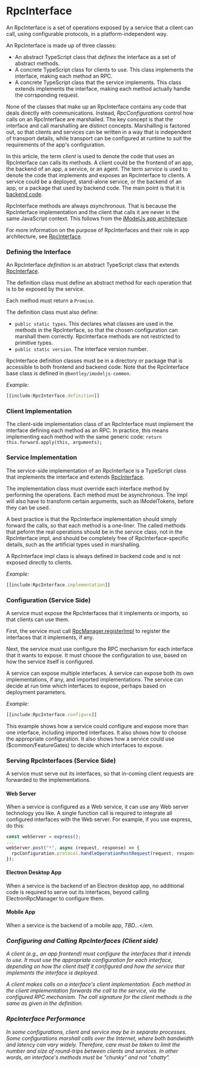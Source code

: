 # RpcInterface

An RpcInterface is a set of operations exposed by a service that a client can call, using configurable protocols, in a platform-independent way.

An RpcInterface is made up of three classes:
* An abstract TypeScript class that *defines* the interface as a set of abstract methods.
* A concrete TypeScript class for clients to use. This class implements the interface, making each method an RPC.
* A concrete TypeScript class that the service implements. This class extends implements the interface, making each method actually handle the corrsponding request.

None of the classes that make up an RpcInterface contains any code that deals directly with communications. Instead, *RpcConfigurations* control how calls on an RpcInterface are marshalled. The key concept is that the interface and call marshalling are distinct concepts. Marshalling is factored out, so that clients and services can be written in a way that is independent of transport details, while transport can be configured at runtime to suit the requirements of the app's configuration.

In this article, the term *client* is used to denote the code that uses an RpcInterface can calls its methods. A client could be the frontend of an app, the backend of an app, a service, or an agent. The term *service* is used to denote the code that implements and exposes an RpcInterface to clients. A service could be a deployed, stand-alone service, or the backend of an app, or a package that used by backend code. The main point is that it is [backend code](./Glossary.md#backend).

RpcInterface methods are always *asynchronous*. That is because the RpcInterface implementation and the client that calls it are never in the same JavaScript context. This follows from the [iModelJs app architecture](../overview/App.md#interactive-apps).

For more information on the purpose of RpcInterfaces and their role in app architecture, see [RpcInterface](../overview/App.md#rpcinterface).

### Defining the Interface

An RpcInterface *definition* is an abstract TypeScript class that extends [RpcInterface]($common).

The definition class must define an abstract method for each operation that is to be exposed by the service.

Each method must return a `Promise`.

The definition class must also define:
* `public static types`. This declares what classes are used in the methods in the RpcInterface,
 so that the chosen configuration can marshall them correctly. RpcInterface methods are not restricted to primitive types.
* `public static version`. The interface version number.

RpcInterface definition classes must be in a directory or package that is accessible to both frontend and backend code. Note that the RpcInterface base class is defined in `@bentley/imodeljs-common`.

*Example:*
```ts
[[include:RpcInterface.definition]]
```

### Client Implementation

The client-side implementation class of an RpcInterface must implement the interface defining each method as an RPC. In practice, this means implementing each method with the same generic code: `return this.forward.apply(this, arguments);`

### Service Implementation

The service-side implementation of an RpcInterface is a TypeScript class that implements the interface and extends [RpcInterface]($common).

The implementation class must override each interface method by performing the operations. Each method must be asynchronous. The impl will also have to transform certain arguments, such as IModelTokens, before they can be used.

A best practice is that the RpcInterface implementation should simply forward the calls, so that each method is a one-liner. The called methods that peform the real operations should be in the service class, not in the RpcInterface impl, and should be completely free of RpcInterface-specific details, such as the artificial types used in marshalling.

A RpcInterface impl class is always defined in backend code and is not exposed directly to clients.

*Example:*
```ts
[[include:RpcInterface.implementation]]
```

### Configuration (Service Side)

A service must expose the RpcInterfaces that it implements or imports, so that clients can use them.

First, the service must call [RpcManager.registerImpl]($common) to register the interfaces that it implements, if any.

Next, the service must use configure the RPC mechanism for each interface that it wants to expose. It must choose the configuration to use, based on how the service itself is configured.

A service can expose multiple interfaces. A service can expose both its own implementations, if any, and imported implementations. The service can decide at run time which interfaces to expose, perhaps based on deployment parameters.

*Example:*
```ts
[[include:RpcInterface.configure]]
```
This example shows how a service could configure and expose more than one interface, including imported interfaces.
It also shows how to choose the appropriate configuration.
It also shows how a service could use ($common/FeatureGates) to decide which interfaces to expose.

### Serving RpcInterfaces (Service Side)

A service must serve out its interfaces, so that in-coming client requests are forwarded to the implementations.

#### Web Server

When a service is configured as a Web service, it can use any Web server technology you like. A single function call is required to integrate all configured interfaces with the Web server. For example, if you use express, do this:
```ts
const webServer = express();
...
webServer.post("*", async (request, response) => {
  rpcConfiguration.protocol.handleOperationPostRequest(request, response);
});
```

#### Electron Desktop App

When a service is the backend of an Electron desktop app, no additional code is required to serve out its interfaces, beyond calling ElectronRpcManager to configure them.

#### Mobile App

When a service is the backend of a mobile app, <em>TBD...</em.

### Configuring and Calling RpcInterfaces (Client side)

A client (e.g., an app frontend) must configure the interfaces that it intends to use.
It must use the appropriate configuration for each interface, depending on how the client itself it configured and how the service that implements the interface is deployed.

A client makes calls on a interface's client implementation. Each method in the client implementation forwards the call to the service, via the configured RPC mechanism. The call signature for the client methods is the same as given in the definition.

### RpcInterface Performance

In some configurations, client and service may be in separate processes. Some configurations marshall calls over the Internet, where both bandwidth and latency can vary widely. Therefore, care must be taken to limit the number and size of round-trips between clients and services. In other words, an interface's methods must be "chunky" and not "chatty".
